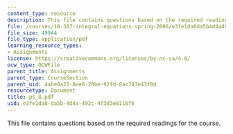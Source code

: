 ```yaml
---
content_type: resource
description: This file contains questions based on the required readings for the course.
file: /courses/18-307-integral-equations-spring-2006/e3fe1da8da5b4d4a492c4f3d3e8116f6_ps_8.pdf
file_size: 49944
file_type: application/pdf
learning_resource_types:
- Assignments
license: https://creativecommons.org/licenses/by-nc-sa/4.0/
ocw_type: OCWFile
parent_title: Assignments
parent_type: CourseSection
parent_uid: 4abe0a22-8ee8-28be-92fd-8ac747e43f8d
resourcetype: Document
title: ps_8.pdf
uid: e3fe1da8-da5b-4d4a-492c-4f3d3e8116f6
---
```

This file contains questions based on the required readings for the course.